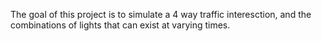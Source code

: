 The goal of this project is to simulate a 4 way traffic interesction, and the combinations of lights that can exist at varying times. 
